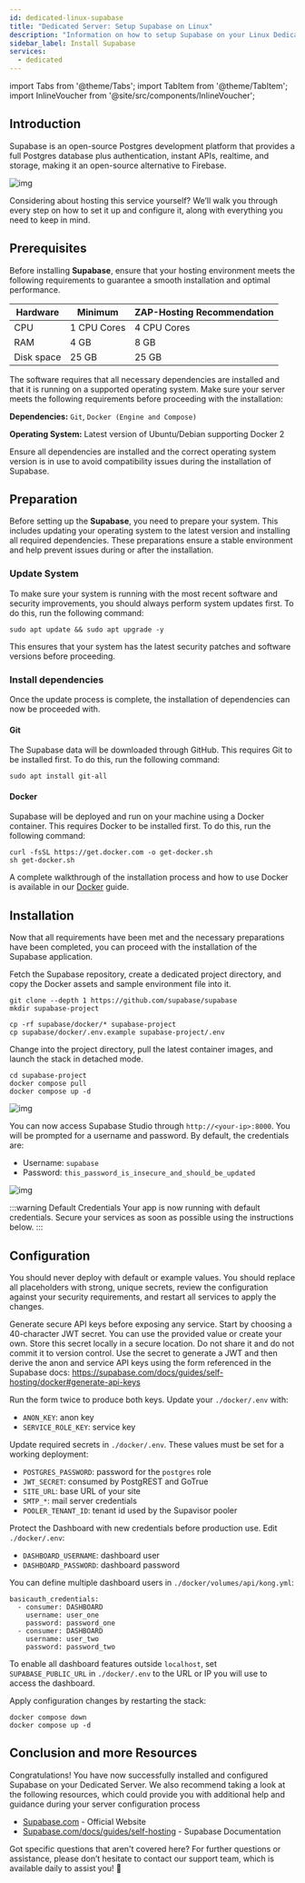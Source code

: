 ```yaml
---
id: dedicated-linux-supabase
title: "Dedicated Server: Setup Supabase on Linux"
description: "Information on how to setup Supabase on your Linux Dedicated Server from ZAP-Hosting"
sidebar_label: Install Supabase
services:
  - dedicated
---
```


import Tabs from '@theme/Tabs';
import TabItem from '@theme/TabItem';
import InlineVoucher from '@site/src/components/InlineVoucher';

## Introduction

Supabase is an open-source Postgres development platform that provides a full Postgres database plus authentication, instant APIs, realtime, and storage, making it an open-source alternative to Firebase. 

![img](https://screensaver01.zap-hosting.com/index.php/s/gE9NRSMr22oZaCx/preview)

Considering about hosting this service yourself? We’ll walk you through every step on how to set it up and configure it, along with everything you need to keep in mind.

<InlineVoucher />



## Prerequisites

Before installing **Supabase**, ensure that your hosting environment meets the following requirements to guarantee a smooth installation and optimal performance.

| Hardware   | Minimum     | ZAP-Hosting Recommendation |
| ---------- | ----------- | -------------------------- |
| CPU        | 1 CPU Cores | 4 CPU Cores                |
| RAM        | 4 GB        | 8 GB                       |
| Disk space | 25 GB       | 25 GB                      |

The software requires that all necessary dependencies are installed and that it is running on a supported operating system. Make sure your server meets the following requirements before proceeding with the installation:

**Dependencies:** `Git`, `Docker (Engine and Compose)` 

**Operating System:** Latest version of Ubuntu/Debian supporting Docker 2

Ensure all dependencies are installed and the correct operating system version is in use to avoid compatibility issues during the installation of Supabase.



## Preparation

Before setting up the **Supabase**, you need to prepare your system. This includes updating your operating system to the latest version and installing all required dependencies. These preparations ensure a stable environment and help prevent issues during or after the installation.


### Update System
To make sure your system is running with the most recent software and security improvements, you should always perform system updates first. To do this, run the following command:

```
sudo apt update && sudo apt upgrade -y
```
This ensures that your system has the latest security patches and software versions before proceeding.

### Install dependencies
Once the update process is complete, the installation of dependencies can now be proceeded with. 

#### Git
The Supabase data will be downloaded through GitHub. This requires Git  to be installed first. To do this, run the following command: 
```
sudo apt install git-all
```

#### Docker

Supabase will be deployed and run on your machine using a Docker container. This requires Docker to be installed first. To do this, run the following command: 

```
curl -fsSL https://get.docker.com -o get-docker.sh
sh get-docker.sh
```

A complete walkthrough of the installation process and how to use Docker is available in our [Docker](dedicated-linux-docker.md) guide.


## Installation
Now that all requirements have been met and the necessary preparations have been completed, you can proceed with the installation of the Supabase application.

Fetch the Supabase repository, create a dedicated project directory, and copy the Docker assets and sample environment file into it.

```
git clone --depth 1 https://github.com/supabase/supabase
mkdir supabase-project

cp -rf supabase/docker/* supabase-project
cp supabase/docker/.env.example supabase-project/.env
```

Change into the project directory, pull the latest container images, and launch the stack in detached mode.
```
cd supabase-project
docker compose pull
docker compose up -d
```

![img](https://screensaver01.zap-hosting.com/index.php/s/njapji2YePRgema/preview)

You can now access Supabase Studio through `http://<your-ip>:8000`. You will be prompted for a username and password. By default, the credentials are:

- Username: `supabase`
- Password: `this_password_is_insecure_and_should_be_updated`

![img](https://screensaver01.zap-hosting.com/index.php/s/oBpk2K3S46gETHf/preview)

:::warning Default Credentials
Your app is now running with default credentials. Secure your services as soon as possible using the instructions below.
:::



## Configuration
You should never deploy with default or example values. You should replace all placeholders with strong, unique secrets, review the configuration against your security requirements, and restart all services to apply the changes.

Generate secure API keys before exposing any service. Start by choosing a 40-character JWT secret. You can use the provided value or create your own. Store this secret locally in a secure location. Do not share it and do not commit it to version control. Use the secret to generate a JWT and then derive the anon and service API keys using the form referenced in the Supabase docs: https://supabase.com/docs/guides/self-hosting/docker#generate-api-keys

Run the form twice to produce both keys. Update your `./docker/.env` with:

- `ANON_KEY`: anon key
- `SERVICE_ROLE_KEY`: service key

Update required secrets in `./docker/.env`. These values must be set for a working deployment:

- `POSTGRES_PASSWORD`: password for the `postgres` role
- `JWT_SECRET`: consumed by PostgREST and GoTrue
- `SITE_URL`: base URL of your site
- `SMTP_*`: mail server credentials
- `POOLER_TENANT_ID`: tenant id used by the Supavisor pooler

Protect the Dashboard with new credentials before production use. Edit `./docker/.env`:

- `DASHBOARD_USERNAME`: dashboard user
- `DASHBOARD_PASSWORD`: dashboard password

You can define multiple dashboard users in `./docker/volumes/api/kong.yml`:

```
basicauth_credentials:
  - consumer: DASHBOARD
    username: user_one
    password: password_one
  - consumer: DASHBOARD
    username: user_two
    password: password_two
```

To enable all dashboard features outside `localhost`, set `SUPABASE_PUBLIC_URL` in `./docker/.env` to the URL or IP you will use to access the dashboard.

Apply configuration changes by restarting the stack:

```
docker compose down
docker compose up -d
```




## Conclusion and more Resources

Congratulations! You have now successfully installed and configured Supabase on your Dedicated Server. We also recommend taking a look at the following resources, which could provide you with additional help and guidance during your server configuration process

- [Supabase.com](https://Supabase.com/) - Official Website
- [Supabase.com/docs/guides/self-hosting](https://supabase.com/docs/guides/self-hosting) - Supabase Documentation

Got specific questions that aren't covered here? For further questions or assistance, please don’t hesitate to contact our support team, which is available daily to assist you! 🙂



<InlineVoucher />